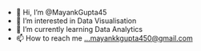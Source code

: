 - 👋 Hi, I’m @MayankGupta45
- 👀 I’m interested in Data Visualisation
- 🌱 I’m currently learning Data Analytics
- 📫 How to reach me ...mayankkgupta450@gmail.com

<!---
MayankGupta45/MayankGupta45 is a ✨ special ✨ repository because its `README.md` (this file) appears on your GitHub profile.
You can click the Preview link to take a look at your changes.
--->
